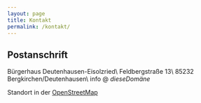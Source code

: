 ```yaml
---
layout: page
title: Kontakt
permalink: /kontakt/
---
```


## Postanschrift

Bürgerhaus Deutenhausen-Eisolzried\\
Feldbergstraße 13\\
85232 Bergkirchen/Deutenhausen\\
<span class="ion ion-email"></span> info @ *dieseDomäne*

Standort in der [OpenStreetMap](http://www.openstreetmap.org/node/670854444)


